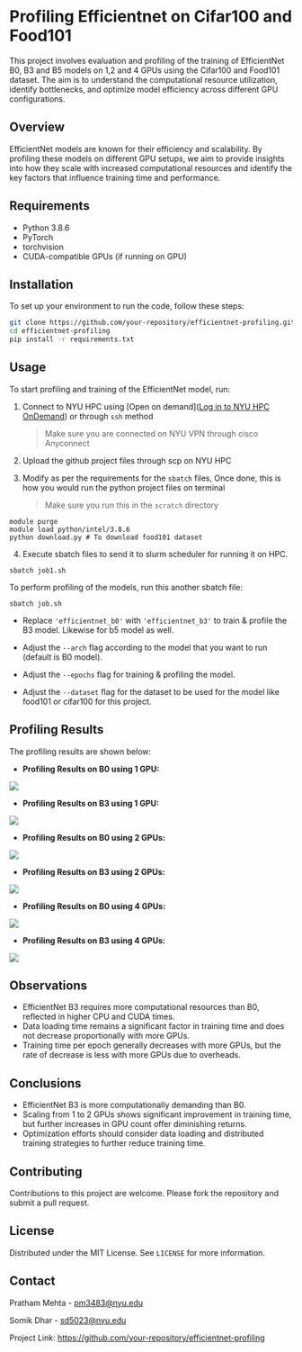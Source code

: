# Profiling Efficientnet on Cifar100 and Food101

This project involves evaluation and profiling of the training of EfficientNet B0, B3 and B5 models on 1,2 and 4 GPUs using the Cifar100 and Food101 dataset. The aim is to understand the computational resource utilization, identify bottlenecks, and optimize model efficiency across different GPU configurations.

## Overview

EfficientNet models are known for their efficiency and scalability. By profiling these models on different GPU setups, we aim to provide insights into how they scale with increased computational resources and identify the key factors that influence training time and performance.

## Requirements

- Python 3.8.6
- PyTorch
- torchvision
- CUDA-compatible GPUs (if running on GPU)

## Installation

To set up your environment to run the code, follow these steps:

```bash
git clone https://github.com/your-repository/efficientnet-profiling.git
cd efficientnet-profiling
pip install -r requirements.txt
```

## Usage

To start profiling and training of the EfficientNet model, run:

1. Connect to NYU HPC using [Open on demand]([Log in to NYU HPC OnDemand](https://ood-2.hpc.nyu.edu:5554/auth/ldap?req=wlclz6y2ppvz4r5h5iszxi7ht))  or through `ssh` method 
   
   > Make sure you are connected on NYU VPN through cisco Anyconnect

2. Upload the github project files through scp on NYU HPC

3. Modify as per the requirements for the `sbatch` files, Once done, this is how you would run the python project files on terminal
   
   > Make sure you run this in the `scratch` directory

```shell
module purge
module load python/intel/3.8.6
python download.py # To download food101 dataset
```

4. Execute sbatch files to send it to slurm scheduler for running it on HPC. 

```shell
sbatch job1.sh
```

To perform profiling of the models, run this another sbatch file:

```shell
sbatch job.sh
```

- Replace `'efficientnet_b0'` with `'efficientnet_b3'` to train & profile the B3 model. Likewise for b5 model as well.

- Adjust the `--arch` flag according to the model that you want to run (default is B0 model). 

- Adjust the `--epochs` flag for training & profiling the model. 

- Adjust the `--dataset` flag for the dataset to be used for the model like food101 or cifar100 for this project.

## Profiling Results

The profiling results are shown below:

- **Profiling Results on B0 using 1 GPU:**

**![](https://lh7-us.googleusercontent.com/o2WLQkt_7IAHIUOQ4famPhVyOTKyq9M6B82Eh8Vs9Kg8QzY030hT32Aune8cgfPqx1G_Y-CXw1dxzRTkkwR2emc3mbrg-kX3g-M3fSvo0blDs_L9dLTaFx-Je8Wo1ga7p8sT2kYLSxEA3fGFJrRvscfIMQ=s2048)**

- **Profiling Results on B3 using 1 GPU:**

**![](https://lh7-us.googleusercontent.com/mUXNmnkDw34mJYKlKyFWcJ275eif8tFONKOtMt3jKO3hi7W70cwAB5qn56-BxvHJZ3-BpSKKiRSH_g98z6Qcs7b0FWI-SoTE5gA05H7jH8e_LZuSeDRI96A9I2uaqv5cvGdaZoCwIrpEz1O_KMPgHqHq9g=s2048)**

- **Profiling Results on B0 using 2 GPUs:**

**![](https://lh7-us.googleusercontent.com/wzKDkce4UWXm0zwdqU09D6rpNYtkhQaxVT8GZO7rYjWAMOBvYTJdytl593D4s05Po-kNhqggsds7UqLLZrCgbvGxpv72lUlHXENShkIYgQXLbpTVOoKxMZ4l366ZH0rK819Eekx8zEfPhzwQYx5wX3-FgQ=s2048)**

- **Profiling Results on B3 using 2 GPUs:**

**![](https://lh7-us.googleusercontent.com/0T2J_Co7DE7WLInTKDW_SDLUO-k9TY5h5Ybq5mye4xdT7F0BkIqF23k-uxxRcI-66Y1eXftvEFCCtCeylNC-tNt4Oi_2YTxu3cEfULA7H3aCM6fY8W1hXoi6xfVu5tEvgaVV1NsIwrVXnl6HOEgkQMszeg=s2048)**

- **Profiling Results on B0 using 4 GPUs:**

**![](https://lh7-us.googleusercontent.com/UVWUprGIVIYccPnrJ4r4sZJtmz3j4Im8pi9hqlDtqH14cYJbcuKXaoeslZp51Sip0A3jTea6W377Ia50H6QoigFOTQV3rz2qcPQeDBfZPNajY2ycxsRs0buEamvmbXL7ieiBYXhkXvCXiqo5OtANOZlvVw=s2048)**

- **Profiling Results on B3 using 4 GPUs:**

**![](https://lh7-us.googleusercontent.com/BxoQfOCZF4IiwdnEILicsdDsN0-gGO1vP5WygCW46DYeleGrbV6oRVucnP3rktdAvISQL4VFwqOEwLHXhsjfhz1yUWHk7gHOAwnbhT1Fox6KMNusxLm7jUEAXyk37hsYy_JLHDnDksjOMLp6slPR8iwpyg=s2048)**

## Observations

- EfficientNet B3 requires more computational resources than B0, reflected in higher CPU and CUDA times.
- Data loading time remains a significant factor in training time and does not decrease proportionally with more GPUs.
- Training time per epoch generally decreases with more GPUs, but the rate of decrease is less with more GPUs due to overheads.

## Conclusions

- EfficientNet B3 is more computationally demanding than B0.
- Scaling from 1 to 2 GPUs shows significant improvement in training time, but further increases in GPU count offer diminishing returns.
- Optimization efforts should consider data loading and distributed training strategies to further reduce training time.

## Contributing

Contributions to this project are welcome. Please fork the repository and submit a pull request.

## License

Distributed under the MIT License. See `LICENSE` for more information.

## Contact

 Pratham Mehta - pm3483@nyu.edu

Somik Dhar - sd5023@nyu.edu

Project Link: https://github.com/your-repository/efficientnet-profiling
